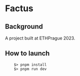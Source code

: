 # Factus 

## Background

A project built at ETHPrague 2023.

## How to launch

```
	$> pnpm install
	$> pnpm run dev
```